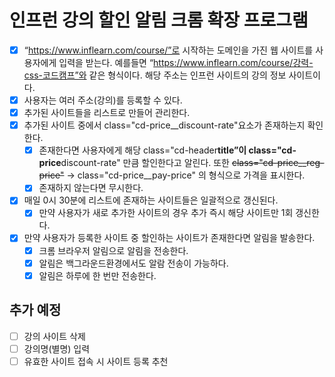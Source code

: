 # 인프런 강의 할인 알림 크롬 확장 프로그램

- [x] “https://www.inflearn.com/course/”로 시작하는 도메인을 가진 웹 사이트를 사용자에게 입력을 받는다. 예를들면 “https://www.inflearn.com/course/강력-css-코드캠프”와 같은 형식이다. 해당 주소는 인프런 사이트의 강의 정보 사이트이다.
- [x] 사용자는 여러 주소(강의)를 등록할 수 있다.
- [x] 추가된 사이트들을 리스트로 만들어 관리한다.
- [x] 추가된 사이트 중에서 class="cd-price\_\_discount-rate"요소가 존재하는지 확인한다.
  - [x] 존재한다면 사용자에게 해당 class="cd-header**title”이 class="cd-price**discount-rate" 만큼 할인한다고 알린다. 또한 ~~class="cd-price\_\_reg-price"~~ → class="cd-price\_\_pay-price" 의 형식으로 가격을 표시한다.
  - [x] 존재하지 않는다면 무시한다.
- [x] 매일 0시 30분에 리스트에 존재하는 사이트들은 일괄적으로 갱신된다.
  - [x] 만약 사용자가 새로 추가한 사이트의 경우 추가 즉시 해당 사이트만 1회 갱신한다.
- [x] 만약 사용자가 등록한 사이트 중 할인하는 사이트가 존재한다면 알림을 발송한다.
  - [x] 크롬 브라우저 알림으로 알림을 전송한다.
  - [x] 알림은 백그라운드환경에서도 알람 전송이 가능하다.
  - [x] 알림은 하루에 한 번만 전송한다.

## 추가 예정

- [ ] 강의 사이트 삭제
- [ ] 강의명(별명) 입력
- [ ] 유효한 사이트 접속 시 사이트 등록 추천
